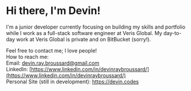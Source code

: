 # Hi there, I'm Devin!
I'm a junior developer currently focusing on building my skills and portfolio while I work as a full-stack software engineer at Veris Global. My day-to-day work at Veris Global is private and on BitBucket (sorry!).

Feel free to contact me; I love people!  
How to reach me:  
Email: devin.ray.broussard@gmail.com  
LinkedIn: [https://www.linkedin.com/in/devinraybroussard/](https://www.linkedin.com/in/devinraybroussard/)  
Personal Site (still in development): https://devin.codes

